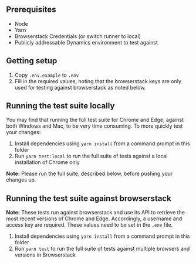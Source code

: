## Prerequisites

* Node
* Yarn
* Browserstack Credentials (or switch runner to local)
* Publicly addressable Dynamics environment to test against

## Getting setup

1. Copy `.env.example` to `.env`
2. Fill in the required values, noting that the browserstack keys are only used for testing against browserstack as noted below.

## Running the test suite locally

You may find that running the full test suite for Chrome and Edge, against both Windows and Mac, to be very time consuming. To more quickly test your changes:

1. Install dependencies using `yarn install` from a command prompt in this folder
2. Run `yarn test:local` to run the full suite of tests against a local installation of Chrome only

**Note:** Please run the full suite, described below, before pushing your changes up.

## Running the test suite against browserstack

**Note:** These tests run against browserstack and use its API to retrieve the most recent versions of Chrome and Edge. Accordingly, a username and access key are required. These values need to be set in the `.env` file.

1. Install dependencies using `yarn install` from a command prompt in this folder
2. Run `yarn test` to run the full suite of tests against multiple browsers and versions in Browserstack